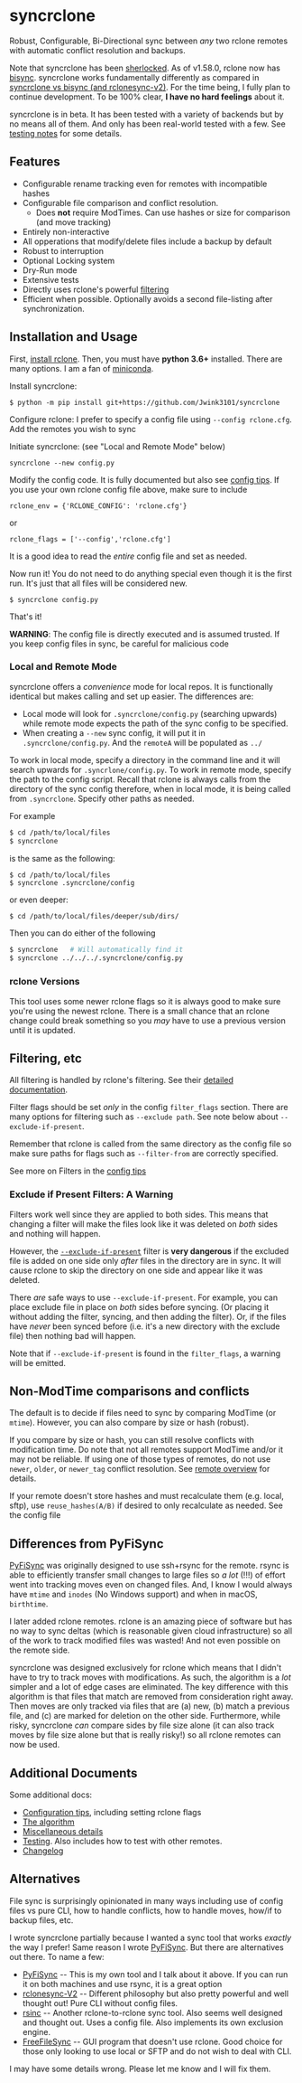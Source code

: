 # syncrclone

Robust, Configurable, Bi-Directional sync between *any* two rclone remotes with automatic conflict resolution and backups.

Note that syncrclone has been [sherlocked][sh]. As of v1.58.0, rclone now has [bisync](https://rclone.org/bisync/). syncrclone works fundamentally differently as compared in [syncrclone vs bisync (and rclonesync-v2)](docs/rclone_bisync_compare.md). For the time being, I fully plan to continue development. To be 100% clear, **I have no hard feelings** about it.

[sh]:https://en.wikipedia.org/wiki/Sherlock_(software)#Sherlocked_as_a_term

syncrclone is in beta. It has been tested with a variety of backends but by no means all of them. And only has been real-world tested with a few. See [testing notes](docs/tests.md) for some details.

## Features

* Configurable rename tracking even for remotes with incompatible hashes 
* Configurable file comparison and conflict resolution. 
    * Does **not** require ModTimes. Can use hashes or size for comparison (and move tracking)
* Entirely non-interactive
* All opperations that modify/delete files include a backup by default
* Robust to interruption
* Optional Locking system
* Dry-Run mode
* Extensive tests
* Directly uses rclone's powerful [filtering](https://rclone.org/filtering/)
* Efficient when possible. Optionally avoids a second file-listing after synchronization. 

## Installation and Usage

First, [install rclone](https://rclone.org/install/). Then, you must have **python 3.6+** installed. There are many options. I am a fan of [miniconda](https://docs.conda.io/en/latest/miniconda.html).

Install syncrclone:

    $ python -m pip install git+https://github.com/Jwink3101/syncrclone
    
Configure rclone: I prefer to specify a config file using `--config rclone.cfg`. Add the remotes you wish to sync

Initiate syncrclone: (see "Local and Remote Mode" below)

    syncrclone --new config.py

Modify the config code. It is fully documented but also see [config tips](docs/config_tips.md). If you use your own rclone config file above, make sure to include 

    rclone_env = {'RCLONE_CONFIG': 'rclone.cfg'}

or
    
    rclone_flags = ['--config','rclone.cfg']

It is a good idea to read the *entire* config file and set as needed.

Now run it! You do not need to do anything special even though it is the first run. It's just that all files will be considered new.

    $ syncrclone config.py

That's it!

**WARNING**: The config file is directly executed and is assumed trusted. If you keep config files in sync, be careful for malicious code

### Local and Remote Mode

syncrclone offers a *convenience* mode for local repos. It is functionally identical but makes calling and set up easier. The differences are:

* Local mode will look for `.syncrclone/config.py` (searching upwards) while remote mode expects the path of the sync config to be specified.
* When creating a `--new` sync config, it will put it in `.syncrclone/config.py`. And the `remoteA` will be populated as `../`

To work in local mode, specify a directory in the command line and it will search upwards for `.syncrlone/config.py`. To work in remote mode, specify the path to the config script. Recall that rclone is always calls from the directory of the sync config therefore, when in local mode, it is being called from `.syncrclone`. Specify other paths as needed.

For example
```bash
$ cd /path/to/local/files
$ syncrclone
```
is the same as the following:
```
$ cd /path/to/local/files
$ syncrclone .syncrclone/config
```
or even deeper:
```bash
$ cd /path/to/local/files/deeper/sub/dirs/
```
Then you can do either of the following
```bash
$ syncrclone   # Will automatically find it
$ syncrclone ../../../.syncrclone/config.py 
```

### rclone Versions

This tool uses some newer rclone flags so it is always good to make sure you're using the newest rclone. There is a small chance that an rclone change could break something so you *may* have to use a previous version until it is updated.

## Filtering, etc

All filtering is handled by rclone's filtering. See their [detailed documentation](https://rclone.org/filtering/).

Filter flags should be set *only* in the config `filter_flags` section. There are many options for filtering such as `--exclude path`. See note below about `--exclude-if-present`.

Remember that rclone is called from the same directory as the config file so make sure paths for flags such as `--filter-from` are correctly specified.

See more on Filters in the [config tips](docs/config_tips.md)

### Exclude if Present Filters: A Warning

Filters work well since they are applied to both sides. This means that changing a filter will make the files look like it was deleted on *both* sides and nothing will happen.

However, the [`--exclude-if-present`][eifp] filter is **very dangerous** if the excluded file is added on one side only *after* files in the directory are in sync. It will cause rclone to skip the directory on one side and appear like it was deleted. 

There *are* safe ways to use `--exclude-if-present`. For example, you can place exclude file in place on *both* sides before syncing. (Or placing it without adding the filter, syncing, and then adding the filter). Or, if the files have *never* been synced before (i.e. it's a new directory with the exclude file) then nothing bad will happen.

Note that if `--exclude-if-present` is found in the `filter_flags`, a warning will be emitted.

[eifp]:https://rclone.org/filtering/#exclude-directory-based-on-a-file

## Non-ModTime comparisons and conflicts

The default is to decide if files need to sync by comparing ModTime (or `mtime`). However, you can also compare by size or hash (robust).

If you compare by size or hash, you can still resolve conflicts with modification time. Do note that not all remotes support ModTime and/or it may not be reliable. If using one of those types of remotes, do not use `newer`, `older`, or `newer_tag` conflict resolution. See [remote overview](https://rclone.org/overview/) for details.

If your remote doesn't store hashes and must recalculate them (e.g. local, sftp), use `reuse_hashes(A/B)` if desired to only recalculate as needed. See the config file

## Differences from PyFiSync

[PyFiSync](https://github.com/Jwink3101/PyFiSync) was originally designed to use ssh+rsync for the remote. rsync is able to efficiently transfer small changes to large files so *a lot* (!!!) of effort went into tracking moves even on changed files. And, I know I would always have `mtime` and `inodes` (No Windows support) and when in macOS, `birthtime`.

I later added rclone remotes. rclone is an amazing piece of software but has no way to sync deltas (which is reasonable given cloud infrastructure) so all of the work to track modified files was wasted! And not even possible on the remote side.

syncrclone was designed exclusively for rclone which means that I didn't have to try to track moves with modifications. As such, the algorithm is a *lot* simpler and a lot of edge cases are eliminated. The key difference with this algorithm is that files that match are removed from consideration right away. Then moves are only tracked via files that are (a) new, (b) match a previous file, and (c) are marked for deletion on the other side. Furthermore, while risky, syncrclone *can* compare sides by file size alone (it can also track moves by file size alone but that is really risky!) so all rclone remotes can now be used.

## Additional Documents

Some additional docs:

* [Configuration tips](docs/config_tips.md), including setting rclone flags
* [The algorithm](docs/algorithm.md)
* [Miscellaneous details](docs/misc.md)
* [Testing](docs/tests.md). Also includes how to test with other remotes.
* [Changelog](docs/changelog.md)

## Alternatives

File sync is surprisingly opinionated in many ways including use of config files vs pure CLI, how to handle conflicts, how to handle moves, how/if to backup files, etc.

I wrote syncrclone partially because I wanted a sync tool that works *exactly* the way I prefer! Same reason I wrote [PyFiSync](https://github.com/Jwink3101/PyFiSync). But there are alternatives out there. To name a few:

* [PyFiSync](https://github.com/Jwink3101/PyFiSync) -- This is my own tool and I talk about it above. If you can run it on both machines and use rsync, it is a great option
* [rclonesync-V2](https://github.com/cjnaz/rclonesync-V2) -- Different philosophy but also pretty powerful and well thought out! Pure CLI without config files.
* [rsinc](https://github.com/ConorWilliams/rsinc) -- Another rclone-to-rclone sync tool. Also seems well designed and thought out. Uses a config file. Also implements its own exclusion engine.
* [FreeFileSync](freefilesync.org) -- GUI program that doesn't use rclone. Good choice for those only looking to use local or SFTP and do not wish to deal with CLI.

I may have some details wrong. Please let me know and I will fix them.
